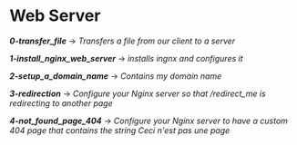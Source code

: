 # Web Server

***0-transfer_file*** -> *Transfers a file from our client to a server*

***1-install_nginx_web_server*** -> *installs ingnx and configures it*

***2-setup_a_domain_name*** -> *Contains my domain name*

***3-redirection*** -> *Configure your Nginx server so that /redirect_me is redirecting to another page*

***4-not_found_page_404*** -> *Configure your Nginx server to have a custom 404 page that contains the string Ceci n'est pas une page*
